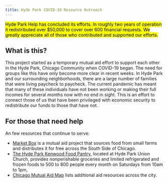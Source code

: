 ```yaml
---
title: Hyde Park COVID-19 Resource Outreach
---
```


<mark>Hyde Park Help has concluded its efforts. In roughly two years of operation it redistributed over $50,000 to cover over 600 financial requests. We greatly appreciate all of those who contributed and supported our efforts.</mark>

## What is this?

This project started as a temporary mutual aid effort to support each other in the Hyde Park, Chicago Community when COVID-19 began. The need for groups like this have only become more clear in recent weeks. In Hyde Park and our surrounding neighborhoods, there are a large number of families that were living paycheck to paycheck. The current pandemic has meant that many of these individuals have not been working or making their full incomes for several months now with no end in sight. This is an effort to connect those of us that have been privileged with economic security to redistribute our funds to those that have not.

## For those that need help

An few resources that continue to serve:

- [Market Box](https://marketboxchi.org/) is a mutual aid project that sources food from small farms and distributes it for free across the South Side of Chicago.
- [The Hyde Park Kenwood Food Pantry](https://hpkinterfaith.org/programs/food-pantry/), located at Hyde Park Union Church, provides nonperishable groceries and limited refrigerated and frozen foods to 500 to 800 people every month on Saturdays from 10am to 1pm,
- [Chicago Mutual Aid Map](https://www.communitykitchenchicago.org/mutual-aid-map) lists additional aid resources across the city.

